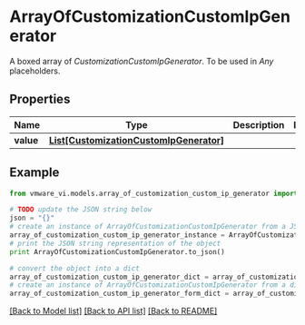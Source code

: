# ArrayOfCustomizationCustomIpGenerator

A boxed array of *CustomizationCustomIpGenerator*. To be used in *Any* placeholders. 

## Properties
Name | Type | Description | Notes
------------ | ------------- | ------------- | -------------
**value** | [**List[CustomizationCustomIpGenerator]**](CustomizationCustomIpGenerator.md) |  | 

## Example

```python
from vmware_vi.models.array_of_customization_custom_ip_generator import ArrayOfCustomizationCustomIpGenerator

# TODO update the JSON string below
json = "{}"
# create an instance of ArrayOfCustomizationCustomIpGenerator from a JSON string
array_of_customization_custom_ip_generator_instance = ArrayOfCustomizationCustomIpGenerator.from_json(json)
# print the JSON string representation of the object
print ArrayOfCustomizationCustomIpGenerator.to_json()

# convert the object into a dict
array_of_customization_custom_ip_generator_dict = array_of_customization_custom_ip_generator_instance.to_dict()
# create an instance of ArrayOfCustomizationCustomIpGenerator from a dict
array_of_customization_custom_ip_generator_form_dict = array_of_customization_custom_ip_generator.from_dict(array_of_customization_custom_ip_generator_dict)
```
[[Back to Model list]](../README.md#documentation-for-models) [[Back to API list]](../README.md#documentation-for-api-endpoints) [[Back to README]](../README.md)


